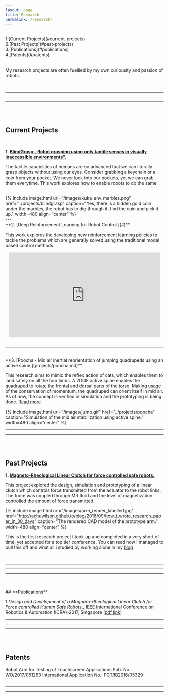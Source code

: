 ```yaml
---
layout: page
title: Research
permalink: /research/
---
```


<br>
1.[Current Projects](#current-projects)<br>
2.[Past Projects](#past-projects)<br>
3.[Publications](#publications)<br>
4.[Patents](#patents)<br>
<br>

My research projects are often fuellled by my own curiousity and passion of robots.

<br>

---
***
___
<br>


<hr style="clear:both;visibility: hidden;" />  




## **Current Projects**
<br>

**1. [BlindGrasp -    Robot grasping using only tactile senses in visually inaccessible environments".](projects/blindgrasp.md)**


The tactile capabilities of humans are so advanced that we can literally grasp objects without using our eyes. Consider grabbing a keychain or a coin from your pocket. We never look into our pockets, yet we can grab them everytime. This work explores how to enable robots to do the same 

<br>
{% include image.html url="/images/kuka_env_marbles.png" href="../projects/blindgrasp" caption="Yes, there is a hidden gold coin under the marbles,  the robot has to dig through it, find the coin and pick it up." width=480  align="center" %}

<br>
---

<br>
**2. [Deep Reinforcement Learning for Robot Control.](#)**


This work explores the developing new reinforcement learning policies to tackle the problems which are generally solved using the traditional model based control methods.



<div align="center">
<iframe width="480" height="270" src="https://www.youtube.com/embed/httoZpXy4nw" frameborder="0" allowfullscreen></iframe>
</div>

<br>

---
<br>
**3. [Poocha - Mid air inertial reorientation of jumping quadrupeds using an active spine.](projects/poocha.md)**

This research aims to mimic the reflex action of cats, which enables them to land safely on all the four limbs. A 2DOF active spine enables  the quadruped to rotate the frontal and dorsal parts of the torso. Making usage of the conservation of momentum, the quadruped can orient itself in mid air. As of now, the concept is verified in simulation and the prototyping is being done. [Read more](projects/poocha.md)

{% include image.html url="/images/jump.gif" href="../projects/poocha" caption="Simulation of the mid air stabilization using active spine." width=480  align="center" %}
<br>
***
___
<br>
<br>

## **Past Projects**


**1. [Magneto-Rheological Linear Clutch for force controlled safe robots.](http://achuwilson.github.io/blog/2016/09/how_i_wrote_research_paper_in_30_days/)**

This project explored the design, simulation and prototyping of a linear clutch which controls force transmitted from the actuator to the robot links.  The force was coupled through MR fluid and the level of magnetization controlled the amount of force transmitted.


{% include image.html url="/images/arm_render_labelled.jpg" href="http://achuwilson.github.io/blog/2016/09/how_i_wrote_research_paper_in_30_days" caption="The rendered CAD model of the prototype arm."  width=480 align="center" %}

 This is the first research project I took up and completed in a very short of time, yet accepted for a top tier conference. You can read how I managed to pull this off and what all i studied by working alone in my [blog](http://achuwilson.github.io/blog/2016/09/how_i_wrote_research_paper_in_30_days/)

<br>

---
***
___



<br>
<br>
## **Publications**




1.*Design and Development of a Magneto-Rheological Linear Clutch for Force controlled Human Safe Robots*., IEEE International Conference on Robotics & Automation (ICRA)-2017, Singapore ([pdf link](http://ieeexplore.ieee.org/document/7989076/))


---
***
___





<br>
<br>


## **Patents**

Robot Arm for Testing of Touchscreen Applications
Pub. No.: WO/2017/051263
International Application No.: PCT/IB2016/05329

---
***
___
